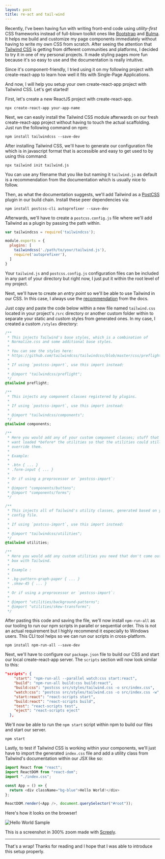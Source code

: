 ```yaml
---
layout: post
title: re·act and tail·wind
---
```


Recently, I've been having fun with writing front-end code using _utility-first_ CSS frameworks instead of full-blown toolkit ones like [Bootstrap](https://getbootstrap.com/) and [Bulma](https://bulma.io/). It helps me build and customize my page components immediately without having to write my own CSS from scratch. After seeing the attention that [Tailwind CSS](https://tailwindcss.com/docs/what-is-tailwind/) is getting from different communities and platforms, I decided to try it in one of my personal projects. It made styling pages more fun because it's so easy to use and the documentation is really intuitive. 

Since it's component-friendly, I tried using it on my following project with create-react-app to learn how well it fits with Single-Page Applications.

And now, I will help you setup your own create-react-app project with Tailwind CSS. Let's get started!

First, let's create a new ReactJS project with create-react-app.

```
npx create-react-app your-app-name
```

Next, we can easily install the Tailwind CSS module afterwards on our fresh create-react-app project without having to touch the actual scaffolding. Just run the following command on npm:

```
npm install tailwindcss --save-dev
```

After installing Tailwind CSS, we'll have to generate our configuration file which is in javascript format that is accessible and easy to get used to by using this command:

```
npx tailwind init tailwind.js
```

You can use any filename that you like but naming it `tailwind.js` as default is a recommendation from the documentation which is usually nice to follow.

Then, as what the documentation suggests, we'll add Tailwind as a [PostCSS](https://postcss.org/) plugin in our build chain. Install these peer dependencies via:

```
npm install postcss-cli autoprefixer --save-dev
```

Afterwards, we'll have to create a `postcss.config.js` file where we'll add Tailwind as a plugin by passing the path within.


```javascript
var tailwindcss = require('tailwindcss');

module.exports = {
  plugins: [
    tailwindcss('./path/to/your/tailwind.js'),
    require('autoprefixer'),
  ]
}
```

Your `tailwind.js` and `postcss.config.js` configuration files can be included in any part of your directory but right now, I just put it within the root level of my project.

Next, we'll have to create an _entry point_ so we'll be able to use Tailwind in our CSS. In this case, I always use the [recommendation](https://tailwindcss.com/docs/installation#3-use-tailwind-in-your-css) from the docs. 

Just copy and paste the code below within a new file named `tailwind.css` located in your project's `/src` directory or another custom folder within to separate your static and custom styles from generated ones. In my case, I created a custom `/styles` directory:

```css
/**
 * This injects Tailwind's base styles, which is a combination of
 * Normalize.css and some additional base styles.
 *
 * You can see the styles here:
 * https://github.com/tailwindcss/tailwindcss/blob/master/css/preflight.css
 *
 * If using `postcss-import`, use this import instead:
 *
 * @import "tailwindcss/preflight";
 */
@tailwind preflight;

/**
 * This injects any component classes registered by plugins.
 *
 * If using `postcss-import`, use this import instead:
 *
 * @import "tailwindcss/components";
 */
@tailwind components;

/**
 * Here you would add any of your custom component classes; stuff that you'd
 * want loaded *before* the utilities so that the utilities could still
 * override them.
 *
 * Example:
 *
 * .btn { ... }
 * .form-input { ... }
 *
 * Or if using a preprocessor or `postcss-import`:
 *
 * @import "components/buttons";
 * @import "components/forms";
 */

/**
 * This injects all of Tailwind's utility classes, generated based on your
 * config file.
 *
 * If using `postcss-import`, use this import instead:
 *
 * @import "tailwindcss/utilities";
 */
@tailwind utilities;

/**
 * Here you would add any custom utilities you need that don't come out of the
 * box with Tailwind.
 *
 * Example :
 *
 * .bg-pattern-graph-paper { ... }
 * .skew-45 { ... }
 *
 * Or if using a preprocessor or `postcss-import`:
 *
 * @import "utilities/background-patterns";
 * @import "utilities/skew-transforms";
 */
```

After pasting this code and saving the file, we'll now install `npm-run-all` as our tooling to run our npm scripts in parallel or sequential order. This is not an actual requirement but I highly recommend it especially to Windows users. This CLI tool helps so we can run our scripts in cross-platform.

```
npm install npm-run-all --save-dev
```

Next, we'll have to configure our `package.json` file to build our CSS and start our local create-react-app server. The `scripts` section will now look similar to this:

```json
"scripts": {
    "start": "npm-run-all --parallel watch:css start:react",
    "build": "npm-run-all build:css build:react",
    "build:css": "postcss src/styles/tailwind.css -o src/index.css",
    "watch:css": "postcss src/styles/tailwind.css -o src/index.css -w",
    "start:react": "react-scripts start",
    "build:react": "react-scripts build",
    "test": "react-scripts test",
    "eject": "react-scripts eject"
  },
```

We'll now be able to run the `npm start` script within npm to build our files and start our server.

```
npm start
```

Lastly, to test if Tailwind CSS is working within your components, we'll just have to import the generated `index.css` file and add a utility class from Tailwind's documentation within our JSX like so:

```javascript
import React from "react";
import ReactDOM from "react-dom";
import "./index.css";

const App = () => {
  return <div className="bg-blue">Hello World!</div>
};

ReactDOM.render(<App />, document.querySelector("#root"));
```

Here's how it looks on the browser!

![Hello World Sample](https://i.imgur.com/GKXoFFh.png)
<figcaption>
    This is a screenshot in 300% zoom made with <a href="https://www.screely.com/">Screely</a>.
</figcaption>

<hr/>

That's a wrap! Thanks for reading and I hope that I was able to introduce this setup properly.